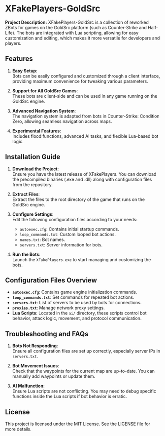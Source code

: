 
# XFakePlayers-GoldSrc

**Project Description:**
XFakePlayers-GoldSrc is a collection of reworked ZBots for games on the GoldSrc platform (such as Counter-Strike and Half-Life). The bots are integrated with Lua scripting, allowing for easy customization and editing, which makes it more versatile for developers and players.

## Features

1. **Easy Setup**:  
   Bots can be easily configured and customized through a client interface, providing maximum convenience for tweaking various parameters.

2. **Support for All GoldSrc Games**:  
   These bots are client-side and can be used in any game running on the GoldSrc engine.

3. **Advanced Navigation System**:  
   The navigation system is adapted from bots in Counter-Strike: Condition Zero, allowing seamless navigation across maps.

4. **Experimental Features**:  
   Includes flood functions, advanced AI tasks, and flexible Lua-based bot logic.

## Installation Guide

1. **Download the Project**:  
   Ensure you have the latest release of XFakePlayers. You can download the precompiled binaries (.exe and .dll) along with configuration files from the repository.

2. **Extract Files**:  
   Extract the files to the root directory of the game that runs on the GoldSrc engine.

3. **Configure Settings**:  
   Edit the following configuration files according to your needs:
   - `autoexec.cfg`: Contains initial startup commands.
   - `loop_commands.txt`: Custom looped bot actions.
   - `names.txt`: Bot names.
   - `servers.txt`: Server information for bots.

4. **Run the Bots**:  
   Launch the `XFakePlayers.exe` to start managing and customizing the bots.

## Configuration Files Overview

- **`autoexec.cfg`**: Contains game engine initialization commands.
- **`loop_commands.txt`**: Set commands for repeated bot actions.
- **`servers.txt`**: List of servers to be used by bots for connections.
- **`proxies.txt`**: Manage network proxy settings.
- **Lua Scripts**: Located in the `ai/` directory, these scripts control bot behavior, attack logic, movement, and protocol communication.

## Troubleshooting and FAQs

1. **Bots Not Responding**:  
   Ensure all configuration files are set up correctly, especially server IPs in `servers.txt`.

2. **Bot Movement Issues**:  
   Check that the waypoints for the current map are up-to-date. You can manually add waypoints or update them.

3. **AI Malfunction**:  
   Ensure Lua scripts are not conflicting. You may need to debug specific functions inside the Lua scripts if bot behavior is erratic.

## License

This project is licensed under the MIT License. See the LICENSE file for more details.
